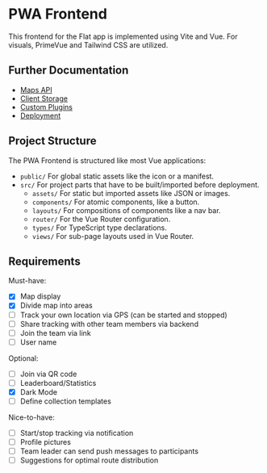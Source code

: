 # PWA Frontend

This frontend for the Flat app is implemented using Vite and Vue.
For visuals, PrimeVue and Tailwind CSS are utilized.

## Further Documentation

* [Maps API](/docs/frontend-pwa/maps-api.md)
* [Client Storage](/docs/frontend-pwa/client-storage.md)
* [Custom Plugins](/docs/frontend-pwa/custom-plugins.md)
* [Deployment](/docs/frontend-pwa/deploy.md)

## Project Structure

The PWA Frontend is structured like most Vue applications:

-   `public/`
    For global static assets like the icon or a manifest.
-   `src/`
    For project parts that have to be built/imported before deployment.
    -   `assets/`
        For static but imported assets like JSON or images.
    -   `components/`
        For atomic components, like a button.
    -   `layouts/`
        For compositions of components like a nav bar.
    -   `router/`
        For the Vue Router configuration.
    -   `types/`
        For TypeScript type declarations.
    -   `views/`
        For sub-page layouts used in Vue Router.

## Requirements

Must-have:

- [x]   Map display
- [x]   Divide map into areas
- [ ]   Track your own location via GPS (can be started and stopped)
- [ ]   Share tracking with other team members via backend
- [ ]   Join the team via link
- [ ]   User name

Optional:

- [ ]   Join via QR code
- [ ]   Leaderboard/Statistics
- [x]   Dark Mode
- [ ]   Define collection templates

Nice-to-have:

- [ ]   Start/stop tracking via notification
- [ ]   Profile pictures
- [ ]   Team leader can send push messages to participants
- [ ]   Suggestions for optimal route distribution
